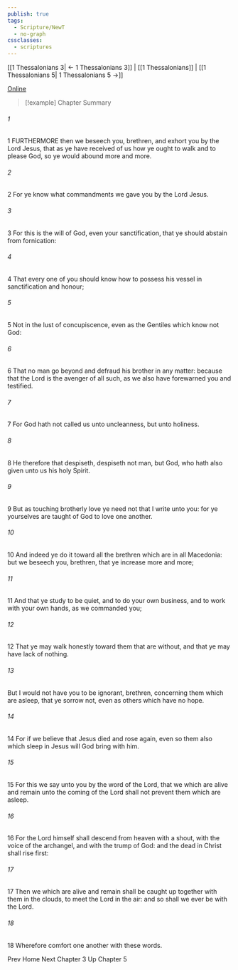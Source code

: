```yaml
---
publish: true
tags:
  - Scripture/NewT
  - no-graph
cssclasses:
  - scriptures
---
```

[[1 Thessalonians 3| ← 1 Thessalonians 3]] | [[1 Thessalonians]] | [[1 Thessalonians 5| 1 Thessalonians 5 →]]

[Online](https://churchofjesuschrist.org/study/scriptures/nt/1-thes/4?lang=eng)

>[!example] Chapter Summary
>
###### 1
1 FURTHERMORE then we beseech you, brethren, and exhort you by the Lord Jesus, that as ye have received of us how ye ought to walk and to please God, so ye would abound more and more.
###### 2
2 For ye know what commandments we gave you by the Lord Jesus.
###### 3
3 For this is the will of God, even your sanctification, that ye should abstain from fornication:
###### 4
4 That every one of you should know how to possess his vessel in sanctification and honour;
###### 5
5 Not in the lust of concupiscence, even as the Gentiles which know not God:
###### 6
6 That no man go beyond and defraud his brother in any matter: because that the Lord is the avenger of all such, as we also have forewarned you and testified.
###### 7
7 For God hath not called us unto uncleanness, but unto holiness.
###### 8
8 He therefore that despiseth, despiseth not man, but God, who hath also given unto us his holy Spirit.
###### 9
9 But as touching brotherly love ye need not that I write unto you: for ye yourselves are taught of God to love one another.
###### 10
10 And indeed ye do it toward all the brethren which are in all Macedonia: but we beseech you, brethren, that ye increase more and more;
###### 11
11 And that ye study to be quiet, and to do your own business, and to work with your own hands, as we commanded you;
###### 12
12 That ye may walk honestly toward them that are without, and that ye may have lack of nothing.
###### 13
But I would not have you to be ignorant, brethren, concerning them which are asleep, that ye sorrow not, even as others which have no hope.
###### 14
14 For if we believe that Jesus died and rose again, even so them also which sleep in Jesus will God bring with him.
###### 15
15 For this we say unto you by the word of the Lord, that we which are alive and remain unto the coming of the Lord shall not prevent them which are asleep.
###### 16
16 For the Lord himself shall descend from heaven with a shout, with the voice of the archangel, and with the trump of God: and the dead in Christ shall rise first:
###### 17
17 Then we which are alive and remain shall be caught up together with them in the clouds, to meet the Lord in the air: and so shall we ever be with the Lord.
###### 18
18 Wherefore comfort one another with these words.

Prev
Home
Next
Chapter 3
Up
Chapter 5



